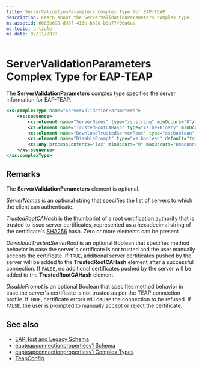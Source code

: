 ```yaml
---
title: ServerValidationParameters Complex Type for EAP-TEAP
description: Learn about the ServerValidationParameters complex type. This optional type specifies server information for EAP-TEAP.
ms.assetid: 6688b699-d96f-416e-bb20-b9e77f06a6aa
ms.topic: article
ms.date: 07/11/2023
---
```


# ServerValidationParameters Complex Type for EAP-TEAP

The **ServerValidationParameters** complex type specifies the server information for EAP-TEAP.

```XML
<xs:complexType name="ServerValidationParameters">
    <xs:sequence>
        <xs:element name="ServerNames" type="xs:string" minOccurs="0"/>
        <xs:element name="TrustedRootCAHash" type="xs:hexBinary" minOccurs="0" maxOccurs="unbounded"/>
        <xs:element name="DownloadTrustedServerRoot" type="xs:boolean" default="false" minOccurs="0"/>
        <xs:element name="DisablePrompt" type="xs:boolean" default="false" minOccurs="0" />
        <xs:any processContents="lax" minOccurs="0" maxOccurs="unbounded" namespace="##other"/>
    </xs:sequence>
</xs:complexType>
```

## Remarks

The **ServerValidationParameters** element is optional.

*ServerNames* is an optional string that specifies the list of servers to which the client can authenticate.

*TrustedRootCAHash* is the thumbprint of a root certification authority that is trusted to issue server certificates, represented as a hexadecimal string of the certificate's [SHA256](https://go.microsoft.com/fwlink/?LinkId=90514) hash. Zero or more elements can be present.

*DownloadTrustedServerRoot* is an optional Boolean that specifies method behavior in case the server's certificate is not trusted and the user manually accepts the certificate. If `TRUE`, additional server certificates pushed by the server will be added to the **TrustedRootCAHash** element after a successful connection. If `FALSE`, no additional certificates pushed by the server will be added to the **TrustedRootCAHash** element.

*DisablePrompt* is an optional Boolean that specifies method behavior in case the server's certificate is not trusted as per the TEAP connection profile. If `TRUE`, certificate errors will cause the connection to be refused. If `FALSE`, the user is prompted to manually accept or reject the certificate.

## See also

- [EAPHost and Legacy Schema](eaphost-schemas.md)
- [eapteapconnectionpropertiesv1 Schema](eapteapconnectionpropertiesv1schema-schema.md)
- [eapteapconnectionpropertiesv1 Complex Types](eapteapconnectionpropertiesv1schema-complex-types.md)
- [TeapConfig](eapteapconnectionpropertiesv1schema-teapconfig-complextype.md)

